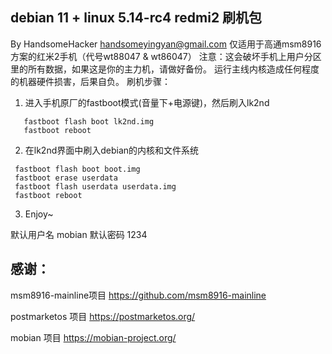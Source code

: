 ## debian 11 + linux 5.14-rc4 redmi2 刷机包

By HandsomeHacker <handsomeyingyan@gmail.com>
仅适用于高通msm8916方案的红米2手机（代号wt88047 & wt86047）
注意：这会破坏手机上用户分区里的所有数据，如果这是你的主力机，请做好备份。
运行主线内核造成任何程度的机器硬件损害，后果自负。
刷机步骤：

1. 进入手机原厂的fastboot模式(音量下+电源键)，然后刷入lk2nd
``` shell
   fastboot flash boot lk2nd.img
   fastboot reboot
```   
2. 在lk2nd界面中刷入debian的内核和文件系统
  ```  shell
   fastboot flash boot boot.img
   fastboot erase userdata
   fastboot flash userdata userdata.img
   fastboot reboot
   ```
3. Enjoy~

默认用户名 mobian 默认密码 1234

## 感谢：
   msm8916-mainline项目 https://github.com/msm8916-mainline
   
   postmarketos 项目 https://postmarketos.org/
   
   mobian 项目 https://mobian-project.org/

